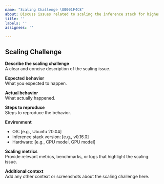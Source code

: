 ```yaml
---
name: "Scaling Challenge \U0001F4C8"
about: Discuss issues related to scaling the inference stack for higher loads
title: ''
labels: ''
assignees: ''

---
```


## Scaling Challenge

**Describe the scaling challenge**  
A clear and concise description of the scaling issue.

**Expected behavior**  
What you expected to happen.

**Actual behavior**  
What actually happened.

**Steps to reproduce**  
Steps to reproduce the behavior.

**Environment**  
 - OS: [e.g., Ubuntu 20.04]  
 - Inference stack version: [e.g., v0.16.0]  
 - Hardware: [e.g., CPU model, GPU model]

**Scaling metrics**  
Provide relevant metrics, benchmarks, or logs that highlight the scaling issue.

**Additional context**  
Add any other context or screenshots about the scaling challenge here.
